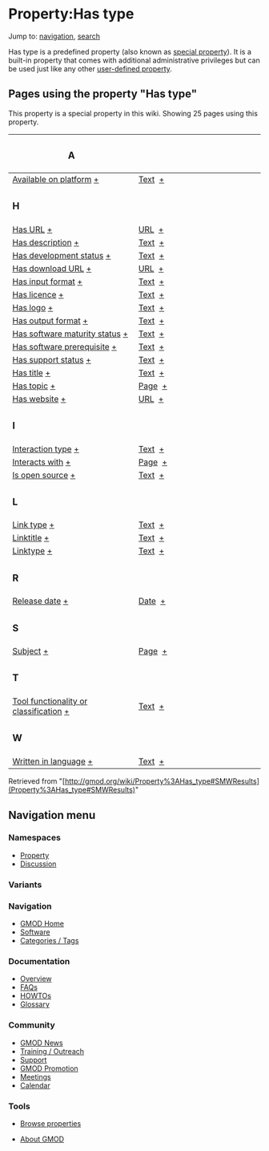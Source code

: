 



<span id="top"></span>




# <span dir="auto">Property:Has type</span>






Jump to: [navigation](#mw-navigation), [search](#p-search)




Has type is a predefined property (also known as <a
href="https://www.semantic-mediawiki.org/wiki/Help:Special_properties"
class="external text" rel="nofollow">special property</a>). It is a
built-in property that comes with additional administrative privileges
but can be used just like any other
<a href="https://www.semantic-mediawiki.org/wiki/Property"
class="external text" rel="nofollow">user-defined property</a>.



  
<span id="SMWResults"></span>



## Pages using the property "Has type"

This property is a special property in this wiki. Showing 25 pages using
this property.

<table style="width: 100%; ">
<colgroup>
<col style="width: 50%" />
<col style="width: 50%" />
</colgroup>
<thead>
<tr class="header">
<th class="smwpropname"><h3 id="a">A</h3></th>
<th></th>
</tr>
</thead>
<tbody>
<tr class="odd">
<td class="smwpropname"><a href="Property%3AAvailable_on_platform"
title="Property:Available on platform">Available on platform</a> <span
class="smwbrowse"><a
href="Special%3ABrowse/Property%3AAvailable-20on-20platform"
title="Special%3ABrowse/Property%3AAvailable-20on-20platform">+</a></span></td>
<td class="smwprops"><a href="Special%3ATypes/Text"
title="Special%3ATypes/Text">Text</a>  <span class="smwsearch"><a
href="Special%3ASearchByProperty/Has-20type/Text"
title="Special%3ASearchByProperty/Has-20type/Text">+</a></span></td>
</tr>
<tr class="even">
<td class="smwpropname"><h3 id="h">H</h3></td>
<td></td>
</tr>
<tr class="odd">
<td class="smwpropname"><a href="Property%3AHas_URL"
title="Property:Has URL">Has URL</a> <span class="smwbrowse"><a
href="Special%3ABrowse/Property%3AHas-20URL"
title="Special%3ABrowse/Property%3AHas-20URL">+</a></span></td>
<td class="smwprops"><a href="Special%3ATypes/URL"
title="Special%3ATypes/URL">URL</a>  <span class="smwsearch"><a
href="Special%3ASearchByProperty/Has-20type/URL"
title="Special%3ASearchByProperty/Has-20type/URL">+</a></span></td>
</tr>
<tr class="even">
<td class="smwpropname"><a href="Property%3AHas_description"
title="Property:Has description">Has description</a> <span
class="smwbrowse"><a href="Special%3ABrowse/Property%3AHas-20description"
title="Special%3ABrowse/Property%3AHas-20description">+</a></span></td>
<td class="smwprops"><a href="Special%3ATypes/Text"
title="Special%3ATypes/Text">Text</a>  <span class="smwsearch"><a
href="Special%3ASearchByProperty/Has-20type/Text"
title="Special%3ASearchByProperty/Has-20type/Text">+</a></span></td>
</tr>
<tr class="odd">
<td class="smwpropname"><a href="Property%3AHas_development_status"
title="Property:Has development status">Has development status</a> <span
class="smwbrowse"><a
href="Special%3ABrowse/Property%3AHas-20development-20status"
title="Special%3ABrowse/Property%3AHas-20development-20status">+</a></span></td>
<td class="smwprops"><a href="Special%3ATypes/Text"
title="Special%3ATypes/Text">Text</a>  <span class="smwsearch"><a
href="Special%3ASearchByProperty/Has-20type/Text"
title="Special%3ASearchByProperty/Has-20type/Text">+</a></span></td>
</tr>
<tr class="even">
<td class="smwpropname"><a href="Property%3AHas_download_URL"
title="Property:Has download URL">Has download URL</a> <span
class="smwbrowse"><a href="Special%3ABrowse/Property%3AHas-20download-20URL"
title="Special%3ABrowse/Property%3AHas-20download-20URL">+</a></span></td>
<td class="smwprops"><a href="Special%3ATypes/URL"
title="Special%3ATypes/URL">URL</a>  <span class="smwsearch"><a
href="Special%3ASearchByProperty/Has-20type/URL"
title="Special%3ASearchByProperty/Has-20type/URL">+</a></span></td>
</tr>
<tr class="odd">
<td class="smwpropname"><a href="Property%3AHas_input_format"
title="Property:Has input format">Has input format</a> <span
class="smwbrowse"><a href="Special%3ABrowse/Property%3AHas-20input-20format"
title="Special%3ABrowse/Property%3AHas-20input-20format">+</a></span></td>
<td class="smwprops"><a href="Special%3ATypes/Text"
title="Special%3ATypes/Text">Text</a>  <span class="smwsearch"><a
href="Special%3ASearchByProperty/Has-20type/Text"
title="Special%3ASearchByProperty/Has-20type/Text">+</a></span></td>
</tr>
<tr class="even">
<td class="smwpropname"><a href="Property%3AHas_licence"
title="Property:Has licence">Has licence</a> <span class="smwbrowse"><a
href="Special%3ABrowse/Property%3AHas-20licence"
title="Special%3ABrowse/Property%3AHas-20licence">+</a></span></td>
<td class="smwprops"><a href="Special%3ATypes/Text"
title="Special%3ATypes/Text">Text</a>  <span class="smwsearch"><a
href="Special%3ASearchByProperty/Has-20type/Text"
title="Special%3ASearchByProperty/Has-20type/Text">+</a></span></td>
</tr>
<tr class="odd">
<td class="smwpropname"><a href="Property%3AHas_logo"
title="Property:Has logo">Has logo</a> <span class="smwbrowse"><a
href="Special%3ABrowse/Property%3AHas-20logo"
title="Special%3ABrowse/Property%3AHas-20logo">+</a></span></td>
<td class="smwprops"><a href="Special%3ATypes/Text"
title="Special%3ATypes/Text">Text</a>  <span class="smwsearch"><a
href="Special%3ASearchByProperty/Has-20type/Text"
title="Special%3ASearchByProperty/Has-20type/Text">+</a></span></td>
</tr>
<tr class="even">
<td class="smwpropname"><a href="Property%3AHas_output_format"
title="Property:Has output format">Has output format</a> <span
class="smwbrowse"><a
href="Special%3ABrowse/Property%3AHas-20output-20format"
title="Special%3ABrowse/Property%3AHas-20output-20format">+</a></span></td>
<td class="smwprops"><a href="Special%3ATypes/Text"
title="Special%3ATypes/Text">Text</a>  <span class="smwsearch"><a
href="Special%3ASearchByProperty/Has-20type/Text"
title="Special%3ASearchByProperty/Has-20type/Text">+</a></span></td>
</tr>
<tr class="odd">
<td class="smwpropname"><a href="Property%3AHas_software_maturity_status"
title="Property:Has software maturity status">Has software maturity
status</a> <span class="smwbrowse"><a
href="Special%3ABrowse/Property%3AHas-20software-20maturity-20status"
title="Special%3ABrowse/Property%3AHas-20software-20maturity-20status">+</a></span></td>
<td class="smwprops"><a href="Special%3ATypes/Text"
title="Special%3ATypes/Text">Text</a>  <span class="smwsearch"><a
href="Special%3ASearchByProperty/Has-20type/Text"
title="Special%3ASearchByProperty/Has-20type/Text">+</a></span></td>
</tr>
<tr class="even">
<td class="smwpropname"><a href="Property%3AHas_software_prerequisite"
title="Property:Has software prerequisite">Has software
prerequisite</a> <span class="smwbrowse"><a
href="Special%3ABrowse/Property%3AHas-20software-20prerequisite"
title="Special%3ABrowse/Property%3AHas-20software-20prerequisite">+</a></span></td>
<td class="smwprops"><a href="Special%3ATypes/Text"
title="Special%3ATypes/Text">Text</a>  <span class="smwsearch"><a
href="Special%3ASearchByProperty/Has-20type/Text"
title="Special%3ASearchByProperty/Has-20type/Text">+</a></span></td>
</tr>
<tr class="odd">
<td class="smwpropname"><a href="Property%3AHas_support_status"
title="Property:Has support status">Has support status</a> <span
class="smwbrowse"><a
href="Special%3ABrowse/Property%3AHas-20support-20status"
title="Special%3ABrowse/Property%3AHas-20support-20status">+</a></span></td>
<td class="smwprops"><a href="Special%3ATypes/Text"
title="Special%3ATypes/Text">Text</a>  <span class="smwsearch"><a
href="Special%3ASearchByProperty/Has-20type/Text"
title="Special%3ASearchByProperty/Has-20type/Text">+</a></span></td>
</tr>
<tr class="even">
<td class="smwpropname"><a href="Property%3AHas_title"
title="Property:Has title">Has title</a> <span class="smwbrowse"><a
href="Special%3ABrowse/Property%3AHas-20title"
title="Special%3ABrowse/Property%3AHas-20title">+</a></span></td>
<td class="smwprops"><a href="Special%3ATypes/Text"
title="Special%3ATypes/Text">Text</a>  <span class="smwsearch"><a
href="Special%3ASearchByProperty/Has-20type/Text"
title="Special%3ASearchByProperty/Has-20type/Text">+</a></span></td>
</tr>
<tr class="odd">
<td class="smwpropname"><a href="Property%3AHas_topic"
title="Property:Has topic">Has topic</a> <span class="smwbrowse"><a
href="Special%3ABrowse/Property%3AHas-20topic"
title="Special%3ABrowse/Property%3AHas-20topic">+</a></span></td>
<td class="smwprops"><a href="Special%3ATypes/Page"
title="Special%3ATypes/Page">Page</a>  <span class="smwsearch"><a
href="Special%3ASearchByProperty/Has-20type/Page"
title="Special%3ASearchByProperty/Has-20type/Page">+</a></span></td>
</tr>
<tr class="even">
<td class="smwpropname"><a href="Property%3AHas_website"
title="Property:Has website">Has website</a> <span class="smwbrowse"><a
href="Special%3ABrowse/Property%3AHas-20website"
title="Special%3ABrowse/Property%3AHas-20website">+</a></span></td>
<td class="smwprops"><a href="Special%3ATypes/URL"
title="Special%3ATypes/URL">URL</a>  <span class="smwsearch"><a
href="Special%3ASearchByProperty/Has-20type/URL"
title="Special%3ASearchByProperty/Has-20type/URL">+</a></span></td>
</tr>
<tr class="odd">
<td class="smwpropname"><h3 id="i">I</h3></td>
<td></td>
</tr>
<tr class="even">
<td class="smwpropname"><a href="Property%3AInteraction_type"
title="Property:Interaction type">Interaction type</a> <span
class="smwbrowse"><a href="Special%3ABrowse/Property%3AInteraction-20type"
title="Special%3ABrowse/Property%3AInteraction-20type">+</a></span></td>
<td class="smwprops"><a href="Special%3ATypes/Text"
title="Special%3ATypes/Text">Text</a>  <span class="smwsearch"><a
href="Special%3ASearchByProperty/Has-20type/Text"
title="Special%3ASearchByProperty/Has-20type/Text">+</a></span></td>
</tr>
<tr class="odd">
<td class="smwpropname"><a href="Property%3AInteracts_with"
title="Property:Interacts with">Interacts with</a> <span
class="smwbrowse"><a href="Special%3ABrowse/Property%3AInteracts-20with"
title="Special%3ABrowse/Property%3AInteracts-20with">+</a></span></td>
<td class="smwprops"><a href="Special%3ATypes/Page"
title="Special%3ATypes/Page">Page</a>  <span class="smwsearch"><a
href="Special%3ASearchByProperty/Has-20type/Page"
title="Special%3ASearchByProperty/Has-20type/Page">+</a></span></td>
</tr>
<tr class="even">
<td class="smwpropname"><a href="Property%3AIs_open_source"
title="Property:Is open source">Is open source</a> <span
class="smwbrowse"><a href="Special%3ABrowse/Property%3AIs-20open-20source"
title="Special%3ABrowse/Property%3AIs-20open-20source">+</a></span></td>
<td class="smwprops"><a href="Special%3ATypes/Text"
title="Special%3ATypes/Text">Text</a>  <span class="smwsearch"><a
href="Special%3ASearchByProperty/Has-20type/Text"
title="Special%3ASearchByProperty/Has-20type/Text">+</a></span></td>
</tr>
<tr class="odd">
<td class="smwpropname"><h3 id="l">L</h3></td>
<td></td>
</tr>
<tr class="even">
<td class="smwpropname"><a href="Property%3ALink_type"
title="Property:Link type">Link type</a> <span class="smwbrowse"><a
href="Special%3ABrowse/Property%3ALink-20type"
title="Special%3ABrowse/Property%3ALink-20type">+</a></span></td>
<td class="smwprops"><a href="Special%3ATypes/Text"
title="Special%3ATypes/Text">Text</a>  <span class="smwsearch"><a
href="Special%3ASearchByProperty/Has-20type/Text"
title="Special%3ASearchByProperty/Has-20type/Text">+</a></span></td>
</tr>
<tr class="odd">
<td class="smwpropname"><a href="Property%3ALinktitle"
title="Property%3ALinktitle">Linktitle</a> <span class="smwbrowse"><a
href="Special%3ABrowse/Property%3ALinktitle"
title="Special%3ABrowse/Property%3ALinktitle">+</a></span></td>
<td class="smwprops"><a href="Special%3ATypes/Text"
title="Special%3ATypes/Text">Text</a>  <span class="smwsearch"><a
href="Special%3ASearchByProperty/Has-20type/Text"
title="Special%3ASearchByProperty/Has-20type/Text">+</a></span></td>
</tr>
<tr class="even">
<td class="smwpropname"><a href="Property%3ALinktype"
title="Property%3ALinktype">Linktype</a> <span class="smwbrowse"><a
href="Special%3ABrowse/Property%3ALinktype"
title="Special%3ABrowse/Property%3ALinktype">+</a></span></td>
<td class="smwprops"><a href="Special%3ATypes/Text"
title="Special%3ATypes/Text">Text</a>  <span class="smwsearch"><a
href="Special%3ASearchByProperty/Has-20type/Text"
title="Special%3ASearchByProperty/Has-20type/Text">+</a></span></td>
</tr>
<tr class="odd">
<td class="smwpropname"><h3 id="r">R</h3></td>
<td></td>
</tr>
<tr class="even">
<td class="smwpropname"><a href="Property%3ARelease_date"
title="Property:Release date">Release date</a> <span
class="smwbrowse"><a href="Special%3ABrowse/Property%3ARelease-20date"
title="Special%3ABrowse/Property%3ARelease-20date">+</a></span></td>
<td class="smwprops"><a href="Special%3ATypes/Date"
title="Special%3ATypes/Date">Date</a>  <span class="smwsearch"><a
href="Special%3ASearchByProperty/Has-20type/Date"
title="Special%3ASearchByProperty/Has-20type/Date">+</a></span></td>
</tr>
<tr class="odd">
<td class="smwpropname"><h3 id="s">S</h3></td>
<td></td>
</tr>
<tr class="even">
<td class="smwpropname"><a href="Property%3ASubject"
title="Property%3ASubject">Subject</a> <span class="smwbrowse"><a
href="Special%3ABrowse/Property%3ASubject"
title="Special%3ABrowse/Property%3ASubject">+</a></span></td>
<td class="smwprops"><a href="Special%3ATypes/Page"
title="Special%3ATypes/Page">Page</a>  <span class="smwsearch"><a
href="Special%3ASearchByProperty/Has-20type/Page"
title="Special%3ASearchByProperty/Has-20type/Page">+</a></span></td>
</tr>
<tr class="odd">
<td class="smwpropname"><h3 id="t">T</h3></td>
<td></td>
</tr>
<tr class="even">
<td class="smwpropname"><a
href="Property%3ATool_functionality_or_classification"
title="Property:Tool functionality or classification">Tool functionality
or classification</a> <span class="smwbrowse"><a
href="Special%3ABrowse/Property%3ATool-20functionality-20or-20classification"
title="Special%3ABrowse/Property%3ATool-20functionality-20or-20classification">+</a></span></td>
<td class="smwprops"><a href="Special%3ATypes/Text"
title="Special%3ATypes/Text">Text</a>  <span class="smwsearch"><a
href="Special%3ASearchByProperty/Has-20type/Text"
title="Special%3ASearchByProperty/Has-20type/Text">+</a></span></td>
</tr>
<tr class="odd">
<td class="smwpropname"><h3 id="w">W</h3></td>
<td></td>
</tr>
<tr class="even">
<td class="smwpropname"><a href="Property%3AWritten_in_language"
title="Property:Written in language">Written in language</a> <span
class="smwbrowse"><a
href="Special%3ABrowse/Property%3AWritten-20in-20language"
title="Special%3ABrowse/Property%3AWritten-20in-20language">+</a></span></td>
<td class="smwprops"><a href="Special%3ATypes/Text"
title="Special%3ATypes/Text">Text</a>  <span class="smwsearch"><a
href="Special%3ASearchByProperty/Has-20type/Text"
title="Special%3ASearchByProperty/Has-20type/Text">+</a></span></td>
</tr>
</tbody>
</table>




Retrieved from
"[http://gmod.org/wiki/Property%3AHas_type#SMWResults](Property%3AHas_type#SMWResults)"





## Navigation menu



### Namespaces

- <span id="ca-nstab-property">[Property](Property%3AHas_type)</span>
- <span id="ca-talk"><a
  href="http://gmod.org/mediawiki/index.php?title=Property_talk:Has_type&amp;action=edit&amp;redlink=1"
  accesskey="t"
  title="Discussion about the content page [t]">Discussion</a></span>


### 

### Variants[](#)








<a href="Main_Page"
style="background-image: url(../images/GMOD-cogs.png);"
title="Visit the main page"></a>


### Navigation



- <span id="n-GMOD-Home">[GMOD Home](Main_Page)</span>
- <span id="n-Software">[Software](GMOD_Components)</span>
- <span id="n-Categories-.2F-Tags">[Categories /
  Tags](Categories)</span>




### Documentation



- <span id="n-Overview">[Overview](Overview)</span>
- <span id="n-FAQs">[FAQs](Category%3AFAQ)</span>
- <span id="n-HOWTOs">[HOWTOs](Category%3AHOWTO)</span>
- <span id="n-Glossary">[Glossary](Glossary)</span>




### Community



- <span id="n-GMOD-News">[GMOD News](GMOD_News)</span>
- <span id="n-Training-.2F-Outreach">[Training /
  Outreach](Training_and_Outreach)</span>
- <span id="n-Support">[Support](Support)</span>
- <span id="n-GMOD-Promotion">[GMOD Promotion](GMOD_Promotion)</span>
- <span id="n-Meetings">[Meetings](Meetings)</span>
- <span id="n-Calendar">[Calendar](Calendar)</span>




### Tools

- <span id="t-smwbrowselink"><a href="Special%3ABrowse/Property%3AHas_type" rel="smw-browse">Browse
  properties</a></span>



- <span id="footer-places-about">[About
  GMOD](GMOD%3AAbout "GMOD%3AAbout")</span>

<!-- -->




